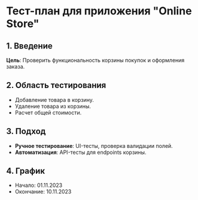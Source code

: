 # Тест-план для приложения "Online Store"

## 1. Введение
**Цель**: Проверить функциональность корзины покупок и оформления заказа.

## 2. Область тестирования
- Добавление товара в корзину.
- Удаление товара из корзины.
- Расчет общей стоимости.

## 3. Подход
- **Ручное тестирование**: UI-тесты, проверка валидации полей.
- **Автоматизация**: API-тесты для endpoints корзины.

## 4. График
- Начало: 01.11.2023  
- Окончание: 10.11.2023